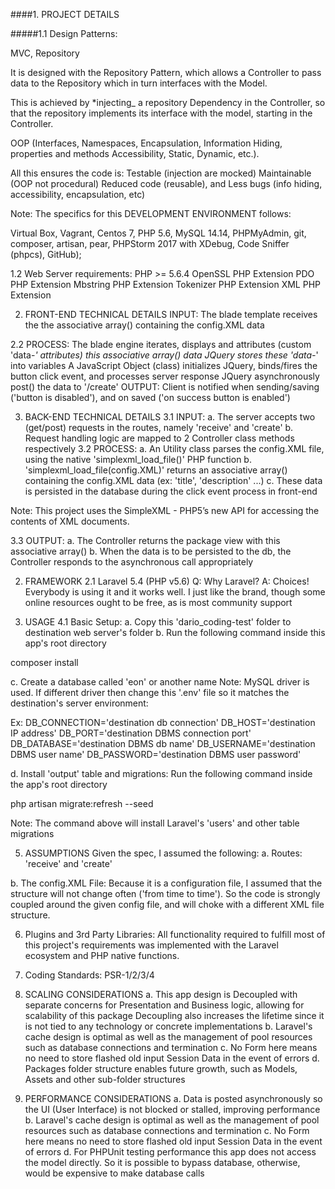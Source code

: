 ####1. PROJECT DETAILS

#####1.1	Design Patterns:

MVC,
Repository
	
It is designed with the Repository Pattern, which allows a Controller to pass data to the Repository which in turn interfaces with the Model.

This is achieved by *injecting_ a repository Dependency in the Controller, so that the repository implements its interface with the model, starting in the Controller.

OOP (Interfaces, Namespaces, Encapsulation, Information Hiding, properties and methods Accessibility, Static, Dynamic, etc.).

All this ensures the code is:
Testable (injection are mocked)
Maintainable (OOP not procedural)
Reduced code (reusable), and
Less bugs (info hiding, accessibility, encapsulation, etc)

Note: The specifics for this DEVELOPMENT ENVIRONMENT follows:

Virtual Box, Vagrant, Centos 7, PHP 5.6, MySQL 14.14, PHPMyAdmin, git, composer, artisan, pear, PHPStorm 2017 with XDebug, Code Sniffer (phpcs), GitHub);

1.2 Web Server requirements:
PHP >= 5.6.4
OpenSSL PHP Extension
PDO PHP Extension
Mbstring PHP Extension
Tokenizer PHP Extension
XML PHP Extension

2. FRONT-END TECHNICAL DETAILS
INPUT:
The blade template receives the the associative array() containing the config.XML data

2.2 PROCESS:
The blade engine iterates, displays and attributes (custom 'data-*' attributes) this associative array() data
JQuery stores these 'data-*' into variables
A JavaScript Object (class) initializes JQuery, binds/fires the button click event, and processes server response
JQuery asynchronously post() the data to '/create'
OUTPUT:
Client is notified when sending/saving ('button is disabled'), and on saved ('on success button is enabled')


3.  BACK-END TECHNICAL DETAILS
3.1 INPUT:
a. The server accepts two (get/post) requests in the routes, namely 'receive' and 'create'
b. Request handling logic are mapped to 2 Controller class methods respectively
3.2 PROCESS:
a. An Utility class parses the config.XML file, using the native 'simplexml_load_file()' PHP function
b. 'simplexml_load_file(config.XML)' returns an associative array() containing the config.XML data (ex: 'title', 'description' ...)
c. These data is persisted in the database during the click event process in front-end

Note: This project uses the SimpleXML - PHP5’s new API for accessing the contents of XML documents.

3.3 OUTPUT:
a. The Controller returns the package view with this associative array()
b. When the data is to be persisted to the db, the Controller responds to the asynchronous call appropriately

2.  FRAMEWORK
2.1 Laravel 5.4 (PHP v5.6)
Q: Why Laravel?
A: Choices! Everybody is using it and it works well. I just like the brand, though some online resources ought to be free, as is most community support

4. USAGE
4.1 Basic Setup:
a. Copy this 'dario_coding-test' folder to destination web server's folder
b. Run the following command inside this app's root directory

composer install

c. Create a database called 'eon' or another name
Note: MySQL driver is used. If different driver then change this '.env' file so it matches the destination's server environment:

Ex: DB_CONNECTION='destination db connection'
      DB_HOST='destination IP address'
      DB_PORT='destination DBMS connection port'
      DB_DATABASE='destination DBMS db name'
      DB_USERNAME='destination DBMS user name'
      DB_PASSWORD='destination DBMS user password'

d. Install 'output' table and migrations: Run the following command inside the app's root directory

php artisan migrate:refresh --seed

Note: The command above will install Laravel's 'users' and other table migrations

5. ASSUMPTIONS
Given the spec, I assumed the following:
a. Routes:
'receive' and 'create'

b. The config.XML File:
Because it is a configuration file, I assumed that the structure will not change often ('from time to time').
So the code is strongly coupled around the given config file, and will choke with a different XML file structure.

6. Plugins and 3rd Party Libraries:
All functionality required to fulfill most of this project's requirements was implemented with the Laravel ecosystem and PHP native functions.

7. Coding Standards:
   PSR-1/2/3/4

8. SCALING CONSIDERATIONS
a. This app design is Decoupled with separate concerns for Presentation and Business logic, allowing for scalability of this package
Decoupling also increases the lifetime since it is not tied to any technology or concrete implementations
b. Laravel's cache design is optimal as well as the management of pool resources such as database connections and termination
c. No Form here means no need to store flashed old input Session Data in the event of errors
d. Packages folder structure enables future growth, such as Models, Assets and other sub-folder structures

8. PERFORMANCE CONSIDERATIONS
a. Data is posted asynchronously so the UI (User Interface) is not blocked or stalled, improving performance
b. Laravel's cache design is optimal as well as the management of pool resources such as database connections and termination
c. No Form here means no need to store flashed old input Session Data in the event of errors
d. For PHPUnit testing performance this app does not access the model directly. So it is possible to bypass database, otherwise, would be expensive to make database calls
